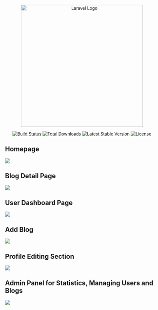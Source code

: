 <p align="center"><a href="https://laravel.com" target="_blank"><img src="https://raw.githubusercontent.com/laravel/art/master/logo-lockup/5%20SVG/2%20CMYK/1%20Full%20Color/laravel-logolockup-cmyk-red.svg" width="400" alt="Laravel Logo"></a></p>



<p align="center">
<a href="https://github.com/laravel/framework/actions"><img src="https://github.com/laravel/framework/workflows/tests/badge.svg" alt="Build Status"></a>
<a href="https://packagist.org/packages/laravel/framework"><img src="https://img.shields.io/packagist/dt/laravel/framework" alt="Total Downloads"></a>
<a href="https://packagist.org/packages/laravel/framework"><img src="https://img.shields.io/packagist/v/laravel/framework" alt="Latest Stable Version"></a>
<a href="https://packagist.org/packages/laravel/framework"><img src="https://img.shields.io/packagist/l/laravel/framework" alt="License"></a>
</p>



<h2>Homepage</h2>
<img src="https://github.com/Obaidur1/lara-blog/assets/54591088/ba9040b7-9b22-4cdd-84a3-426e2eb06def"></img>




<h2>Blog Detail Page</h2>
<img src="https://github.com/Obaidur1/lara-blog/assets/54591088/f2a19766-cd8a-4cc7-8022-472ccb3d46f6"></img>




<h2>User Dashboard Page</h2>
<img src="https://github.com/Obaidur1/lara-blog/assets/54591088/cd9ea397-e431-413b-8d64-b138a6e4750d"></img>




<h2>Add Blog</h2>
<img src="https://github.com/Obaidur1/lara-blog/assets/54591088/5c55a3f5-6bcb-4d0e-9988-33289c347de8"></img>




<h2>Profile Editing Section</h2>
<img src="https://github.com/Obaidur1/lara-blog/assets/54591088/c68ddd2e-bc05-4335-b13b-89238579106a"></img>

 <h2>Admin Panel for Statistics, Managing Users and Blogs</h2>
<img src="https://github.com/Obaidur1/lara-blog/assets/54591088/a4774d9d-4cce-4720-8a47-38f04569de15"></img>

